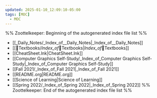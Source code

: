 ```yaml
---
updated: 2025-01-10_12:09:10-05:00
tags: [MOC]
  - MOC
---
```

%% Zoottelkeeper: Beginning of the autogenerated index file list  %%
-  [[_Daily_Notes/_Index_of__Daily_Notes|_Index_of__Daily_Notes]]
-  [[📗Textbooks/_Index_of_📗Textbooks|_Index_of_📗Textbooks]]
-  [[CheatSheet.lnk|CheatSheet.lnk]]
-  [[Computer Graphics Self-Study/_Index_of_Computer Graphics Self-Study|_Index_of_Computer Graphics Self-Study]]
-  [[Fall 2021/_Index_of_Fall 2021|_Index_of_Fall 2021]]
-  [[README.org|README.org]]
-  [[Science of Learning|Science of Learning]]
-  [[Spring 2022/_Index_of_Spring 2022|_Index_of_Spring 2022]]
%% Zoottelkeeper: End of the autogenerated index file list  %%

